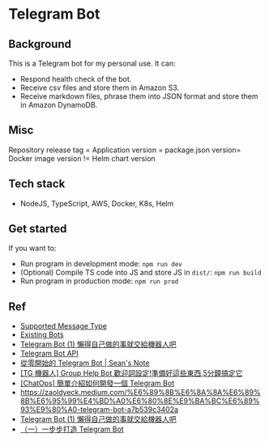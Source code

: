 # Telegram Bot

## Background

This is a Telegram bot for my personal use. It can:

- Respond health check of the bot.
- Receive csv files and store them in Amazon S3.
- Receive markdown files, phrase them into JSON format and store them in Amazon DynamoDB.

## Misc

Repository release tag = Application version = package.json version= Docker image version != Helm chart version

## Tech stack

- NodeJS, TypeScript, AWS, Docker, K8s, Helm

## Get started

If you want to:

- Run program in development mode: `npm run dev`
- (Optional) Compile TS code into JS and store JS in `dist/`: `npm run build`
- Run program in production mode: `npm run prod`

## Ref

- [Supported Message Type](https://github.com/DefinitelyTyped/DefinitelyTyped/blob/273e685e53e543a74750a00403a1fc337787d6ce/types/node-telegram-bot-api/index.d.ts#L43-L69)
- [Existing Bots](https://influencermarketinghub.com/top-telegram-bots/)
- [Telegram Bot (1) 懶得自己做的事就交給機器人吧](https://z3388638.medium.com/telegram-bot-1-%E6%87%B6%E5%BE%97%E8%87%AA%E5%B7%B1%E5%81%9A%E7%9A%84%E4%BA%8B%E5%B0%B1%E4%BA%A4%E7%B5%A6%E6%A9%9F%E5%99%A8%E4%BA%BA%E5%90%A7-c59004dc6c7b)
- [Telegram Bot API](https://core.telegram.org/bots/api#available-methods)
- [從零開始的 Telegram Bot | Sean's Note](https://blog.sean.taipei/2017/05/telegram-bot)
- [[TG 機器人] Group Help Bot 歡迎詞設定!準備好這些東西,5分鐘搞定它](https://mobilefoto.info/2020/02/23/2184/)
- [[ChatOps] 簡單介紹如何開發一個 Telegram Bot](https://godleon.github.io/blog/ChatOps/howto-develop-telegram-chatbot/)
- https://zaoldyeck.medium.com/%E6%89%8B%E6%8A%8A%E6%89%8B%E6%95%99%E4%BD%A0%E6%80%8E%E9%BA%BC%E6%89%93%E9%80%A0-telegram-bot-a7b539c3402a
- [Telegram Bot (1) 懶得自己做的事就交給機器人吧](https://z3388638.medium.com/telegram-bot-1-%E6%87%B6%E5%BE%97%E8%87%AA%E5%B7%B1%E5%81%9A%E7%9A%84%E4%BA%8B%E5%B0%B1%E4%BA%A4%E7%B5%A6%E6%A9%9F%E5%99%A8%E4%BA%BA%E5%90%A7-c59004dc6c7b)
- [（一）一步步打造 Telegram Bot](https://zaoldyeck.medium.com/%E6%89%8B%E6%8A%8A%E6%89%8B%E6%95%99%E4%BD%A0%E6%80%8E%E9%BA%BC%E6%89%93%E9%80%A0-telegram-bot-a7b539c3402a)